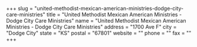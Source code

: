 +++
slug = "united-methodist-mexican-american-ministries-dodge-city-care-ministries"
title = "United Methodist Mexican American Ministries - Dodge City Care Ministries"
name = "United Methodist Mexican American Ministries - Dodge City Care Ministries"
address = "1700 Ave F"
city = "Dodge City"
state = "KS"
postal = "67801"
website = ""
phone = ""
fax = ""
+++

